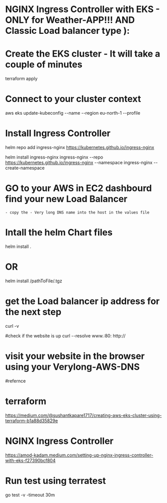 # NGINX Ingress Controller with EKS - ONLY for Weather-APP!!! AND Classic Load balancer type ):


# Create the EKS cluster - It will take a couple of minutes

terraform apply


# Connect to your cluster context 
aws eks update-kubeconfig --name <EKS-ClusterName> --region eu-north-1 --profile  <YOUR-AWS-USERNAME-Withpermissions>


# Install Ingress Controller

helm repo add ingress-nginx https://kubernetes.github.io/ingress-nginx

helm install ingress-nginx ingress-nginx  --repo https://kubernetes.github.io/ingress-nginx  --namespace ingress-nginx  --create-namespace


# GO to your AWS in EC2 dashbourd find your new Load Balancer

    - copy the - Very long DNS name into the host in the values file


# Intall the helm Chart files
helm install <release-name>  .

# OR
helm install <release-name> /pathToFile/.tgz


# get the Load balancer ip address for the next step
curl -v <Verylong-AWS-DNS>

#check if the website is up 
curl --resolve www.<Verylong-AWS-DNS>:80:<LB-IP-ADD> http://<Verylong-AWS-DNS>


# visit your website in the browser using your Verylong-AWS-DNS




#refernce 

# terraform
https://medium.com/@sushantkapare1717/creating-aws-eks-cluster-using-terraform-b1a88d35829e

# NGINX Ingress Controller
https://amod-kadam.medium.com/setting-up-nginx-ingress-controller-with-eks-f27390bcf804




# Run test using terratest

go test -v -timeout 30m
